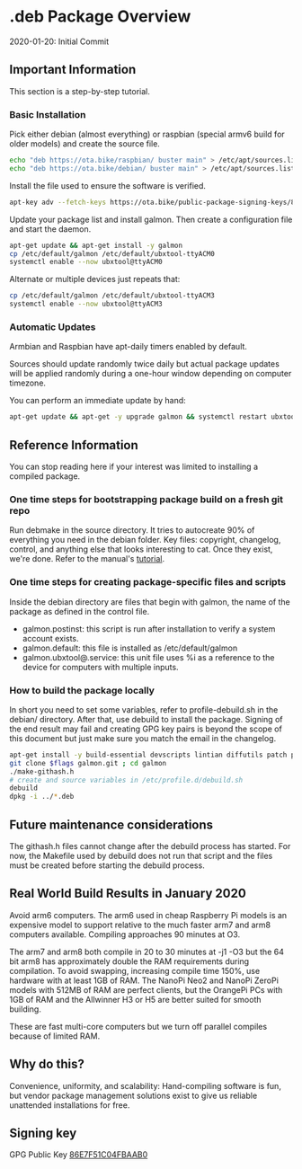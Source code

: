 # .deb Package Overview

2020-01-20: Initial Commit

## Important Information

This section is a step-by-step tutorial.

### Basic Installation

Pick either debian (almost everything) or raspbian (special armv6 build for older models) and create the source file.
```sh
echo "deb https://ota.bike/raspbian/ buster main" > /etc/apt/sources.list.d/galmon.list
echo "deb https://ota.bike/debian/ buster main" > /etc/apt/sources.list.d/galmon.list
```

Install the file used to ensure the software is verified.
```sh
apt-key adv --fetch-keys https://ota.bike/public-package-signing-keys/86E7F51C04FBAAB0.asc
```

Update your package list and install galmon. Then create a configuration file and start the daemon.
```sh
apt-get update && apt-get install -y galmon
cp /etc/default/galmon /etc/default/ubxtool-ttyACM0
systemctl enable --now ubxtool@ttyACM0
```

Alternate or multiple devices just repeats that:
```sh
cp /etc/default/galmon /etc/default/ubxtool-ttyACM3
systemctl enable --now ubxtool@ttyACM3
```

### Automatic Updates

Armbian and Raspbian have apt-daily timers enabled by default.

Sources should update randomly twice daily but actual package updates
will be applied randomly during a one-hour window depending on computer timezone.

You can perform an immediate update by hand:
```sh
apt-get update && apt-get -y upgrade galmon && systemctl restart ubxtool@*
```

## Reference Information

You can stop reading here if your interest was limited to installing a compiled package.

### One time steps for bootstrapping package build on a fresh git repo

Run debmake in the source directory. It tries to autocreate 90% of everything you need in the debian folder.
Key files: copyright, changelog, control, and anything else that looks interesting to cat. Once they exist, we're done.
Refer to the manual's [tutorial](https://www.debian.org/doc/manuals/debmake-doc/ch04.en.html).

### One time steps for creating package-specific files and scripts

Inside the debian directory are files that begin with galmon, the name of the package as defined in the control file.
- galmon.postinst: this script is run after installation to verify a system account exists.
- galmon.default: this file is installed as /etc/default/galmon
- galmon.ubxtool@.service: this unit file uses %i as a reference to the device for computers with multiple inputs.

### How to build the package locally

In short you need to set some variables, refer to profile-debuild.sh in the debian/ directory.
After that, use debuild to install the package. Signing of the end result may fail and creating
GPG key pairs is beyond the scope of this document but just make sure you match the email in the changelog.
```sh
apt-get install -y build-essential devscripts lintian diffutils patch patchutils
git clone $flags galmon.git ; cd galmon
./make-githash.h
# create and source variables in /etc/profile.d/debuild.sh
debuild
dpkg -i ../*.deb
```

## Future maintenance considerations

The githash.h files cannot change after the debuild process has started.
For now, the Makefile used by debuild does not run that script and
the files must be created before starting the debuild process.

## Real World Build Results in January 2020

Avoid arm6 computers. The arm6 used in cheap Raspberry Pi models is an expensive model to support 
relative to the much faster arm7 and arm8 computers available. Compiling approaches 90 minutes at O3. 

The arm7 and arm8 both compile in 20 to 30 minutes at -j1 -O3 but the 64 bit arm8 has approximately
double the RAM requirements during compilation. To avoid swapping, increasing compile time 150%,
use hardware with at least 1GB of RAM. The NanoPi Neo2 and NanoPi ZeroPi models with 512MB of RAM
are perfect clients, but the OrangePi PCs with 1GB of RAM and the Allwinner H3 or H5 are
better suited for smooth building.

These are fast multi-core computers but we turn off parallel compiles because of limited RAM.

## Why do this?

Convenience, uniformity, and scalability:
Hand-compiling software is fun, but vendor package management solutions
exist to give us reliable unattended installations for free.

## Signing key

GPG Public Key [86E7F51C04FBAAB0](debian/86E7F51C04FBAAB0.asc)
